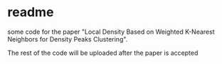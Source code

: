 # readme

some code for the paper "Local Density Based on Weighted K-Nearest Neighbors for Density Peaks Clustering".

The rest of the code will be uploaded after the paper is accepted


